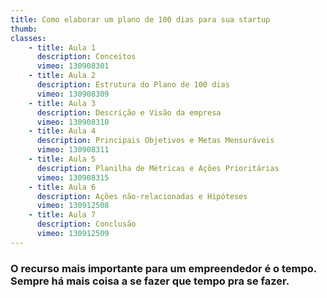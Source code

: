 ```yaml
---
title: Como elaborar um plano de 100 dias para sua startup
thumb: 
classes:
    - title: Aula 1
      description: Conceitos
      vimeo: 130908301
    - title: Aula 2
      description: Estrutura do Plano de 100 dias
      vimeo: 130908309
    - title: Aula 3
      description: Descrição e Visão da empresa
      vimeo: 130908310
    - title: Aula 4
      description: Principais Objetivos e Metas Mensuráveis
      vimeo: 130908311
    - title: Aula 5
      description: Planilha de Métricas e Ações Prioritárias
      vimeo: 130908315
    - title: Aula 6
      description: Ações não-relacionadas e Hipóteses
      vimeo: 130912508
    - title: Aula 7
      description: Conclusão
      vimeo: 130912509
---
```

<h3>O recurso mais importante para um empreendedor é o tempo. Sempre há mais coisa a se fazer que tempo pra se fazer.</h3>
